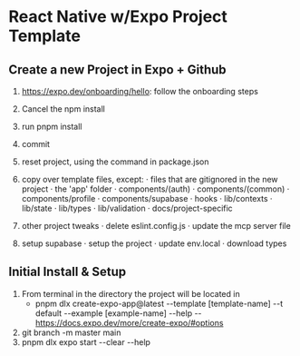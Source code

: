 # React Native w/Expo Project Template

## Create a new Project in Expo + Github

1. <https://expo.dev/onboarding/hello>: follow the onboarding steps
2. Cancel the npm install
3. run pnpm install
4. commit
5. reset project, using the command in package.json
6. copy over template files, except:
  · files that are gitignored in the new project
  · the 'app' folder
  · components/(auth)
  · components/(common)
  · components/profile
  · components/supabase
  · hooks
  · lib/contexts
  · lib/state
  · lib/types
  · lib/validation
  · docs/project-specific

7. other project tweaks
· delete eslint.config.js
· update the mcp server file

8. setup supabase
· setup the project
· update env.local
· download types

## Initial Install & Setup

1. From terminal in the directory the project will be located in
    - pnpm dlx create-expo-app@latest
      --template [template-name]
      --t default
      --example [example-name]
      --help
      --<https://docs.expo.dev/more/create-expo/#options>
2. git branch -m master main
3. pnpm dlx expo start
   --clear
   --help
